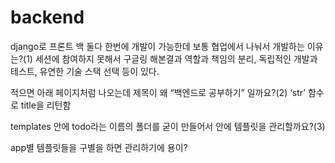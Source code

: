 # backend
django로 프론트 백 둘다 한번에 개발이 가능한데 보통 협업에서 나눠서 개발하는 이유는?(1)
세션에 참여하지 못해서 구글링 해본결과 역할과 책임의 분리, 독립적인 개발과 테스트, 유연한 기술 스택 선택 등이 있다.


적으면 아래 페이지처럼 나오는데 제목이 왜 “백엔드로 공부하기” 일까요?(2)
 ‘str’ 함수로 title을 리턴함

templates 안에 todo라는 이름의 폴더를 굳이 만들어서 안에 템플릿을 관리할까요?(3)

app별 템플릿들을 구별을 하면 관리하기에 용이?
